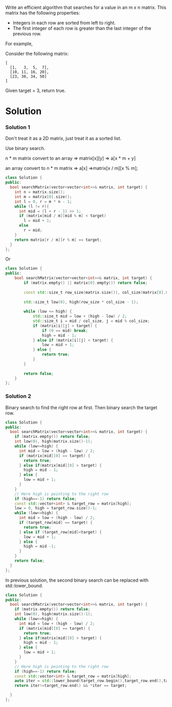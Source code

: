 Write an efficient algorithm that searches for a value in an m x n matrix. This matrix has the following properties:

* Integers in each row are sorted from left to right.
* The first integer of each row is greater than the last integer of the previous row.

For example,

Consider the following matrix:

```
[
  [1,   3,  5,  7],
  [10, 11, 16, 20],
  [23, 30, 34, 50]
]
```

Given target = 3, return true.
  
# Solution
  
### Solution 1  

Don't treat it as a 2D matrix, just treat it as a sorted list.
  
Use binary search.

n * m matrix convert to an array => matrix[x][y] => a[x * m + y]

an array convert to n * m matrix => a[x] =>matrix[x / m][x % m];  

```cpp
class Solution {
public:
  bool searchMatrix(vector<vector<int>>& matrix, int target) {
    int n = matrix.size();
    int m = matrix[0].size();
    int l = 0, r = m * n - 1;
    while (l != r){
      int mid = (l + r - 1) >> 1;
      if (matrix[mid / m][mid % m] < target)
        l = mid + 1;
      else
        r = mid;
    }
    return matrix[r / m][r % m] == target;
  }
};
```

Or

```cpp
class Solution {
public:
    bool searchMatrix(vector<vector<int>>& matrix, int target) {
        if (matrix.empty() || matrix[0].empty()) return false;
        
        const std::size_t row_size(matrix.size()), col_size(matrix[0].size());
        
        std::size_t low(0), high(row_size * col_size - 1);
        
        while (low <= high) {
            std::size_t mid = low + (high - low) / 2;
            std::size_t i = mid / col_size, j = mid % col_size;
            if (matrix[i][j] > target) {
                if (0 == mid) break; 
                high = mid - 1;
            } else if (matrix[i][j] < target) {
                low = mid + 1;
            } else {
                return true;
            }
        }
        
        return false;
    }
};
```

### Solution 2
Binary search to find the right row at first.
Then binary search the target row.
  
```cpp
class Solution {
public:
  bool searchMatrix(vector<vector<int>>& matrix, int target) {
    if (matrix.empty()) return false;
    int low(0), high(matrix.size()-1);
    while (low<=high) {
      int mid = low + (high - low) / 2;
      if (matrix[mid][0] == target) {
        return true;
      } else if(matrix[mid][0] > target) {
        high = mid - 1;
      } else {
        low = mid + 1;
      }
    }
    // Here high is pointing to the right row
    if (high==-1) return false;
    const std::vector<int> & target_row = matrix[high];
    low = 0, high = target_row.size()-1;
    while (low<=high) {
      int mid = low + (high - low) / 2;
      if (target_row[mid] == target) {
        return true;
      } else if (target_row[mid]<target) {
        low = mid + 1;
      } else {
        high = mid -1;
      }
    }
    return false;
  }
};
```

In previous solution, the second binary search can be replaced with std::lower_bound.
 
```cpp
class Solution {
public:
  bool searchMatrix(vector<vector<int>>& matrix, int target) {
    if (matrix.empty()) return false;
    int low(0), high(matrix.size()-1);
    while (low<=high) {
      int mid = low + (high - low) / 2;
      if (matrix[mid][0] == target) {
        return true;
      } else if(matrix[mid][0] > target) {
        high = mid - 1;
      } else {
        low = mid + 1;
      }
    }
    // Here high is pointing to the right row
    if (high==-1) return false;
    const std::vector<int> & target_row = matrix[high];
    auto iter = std::lower_bound(target_row.begin(),target_row.end(),target);
    return iter!=target_row.end() && *iter == target;

  }
};
```
